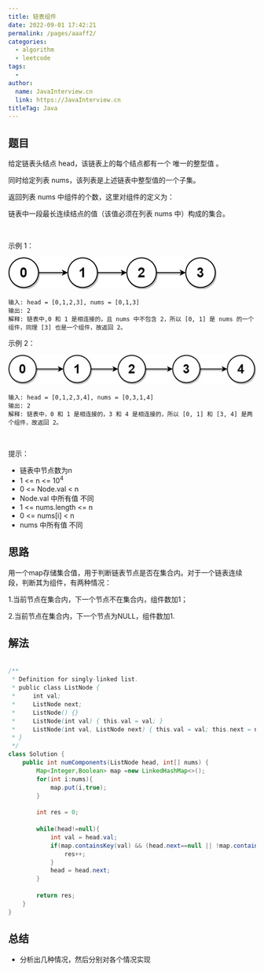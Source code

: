 ```yaml
---
title: 链表组件
date: 2022-09-01 17:42:21
permalink: /pages/aaaff2/
categories:
  - algorithm
  - leetcode
tags:
  - 
author: 
  name: JavaInterview.cn
  link: https://JavaInterview.cn
titleTag: Java
---
```



## 题目

给定链表头结点 head，该链表上的每个结点都有一个 唯一的整型值 。

同时给定列表 nums，该列表是上述链表中整型值的一个子集。

返回列表 nums 中组件的个数，这里对组件的定义为：

链表中一段最长连续结点的值（该值必须在列表 nums 中）构成的集合。

 

示例 1：

![](../../../media/pictures/leetcode/lc-linkedlistcom1.jpeg)


    输入: head = [0,1,2,3], nums = [0,1,3]
    输出: 2
    解释: 链表中,0 和 1 是相连接的，且 nums 中不包含 2，所以 [0, 1] 是 nums 的一个组件，同理 [3] 也是一个组件，故返回 2。
示例 2：

![](../../../media/pictures/leetcode/lc-linkedlistcom2.jpeg)


    输入: head = [0,1,2,3,4], nums = [0,3,1,4]
    输出: 2
    解释: 链表中，0 和 1 是相连接的，3 和 4 是相连接的，所以 [0, 1] 和 [3, 4] 是两个组件，故返回 2。
 

提示：

- 链表中节点数为n
- 1 <= n <= 10<sup>4</sup>
- 0 <= Node.val < n
- Node.val 中所有值 不同
- 1 <= nums.length <= n
- 0 <= nums[i] < n
- nums 中所有值 不同




## 思路

用一个map存储集合值，用于判断链表节点是否在集合内。对于一个链表连续段，判断其为组件，有两种情况：

1.当前节点在集合内，下一个节点不在集合内，组件数加1；

2.当前节点在集合内，下一个节点为NULL，组件数加1.

## 解法
```java

/**
 * Definition for singly-linked list.
 * public class ListNode {
 *     int val;
 *     ListNode next;
 *     ListNode() {}
 *     ListNode(int val) { this.val = val; }
 *     ListNode(int val, ListNode next) { this.val = val; this.next = next; }
 * }
 */
class Solution {
    public int numComponents(ListNode head, int[] nums) {
        Map<Integer,Boolean> map =new LinkedHashMap<>();
        for(int i:nums){
            map.put(i,true);
        }

        int res = 0;

        while(head!=null){
            int val = head.val;
            if(map.containsKey(val) && (head.next==null || !map.containsKey(head.next.val))){
                res++;
            }
            head = head.next;
        }

        return res;
    }
}
```

## 总结

- 分析出几种情况，然后分别对各个情况实现 
